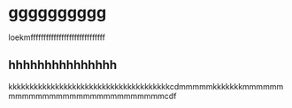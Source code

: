 # gggggggggg
loekmfffffffffffffffffffffffffffff
## hhhhhhhhhhhhhhh
kkkkkkkkkkkkkkkkkkkkkkkkkkkkkkkkkkkkkkcdmmmmmkkkkkkkmmmmmmmmmmmmmmmmmmmmmmmmmmmmmcdf